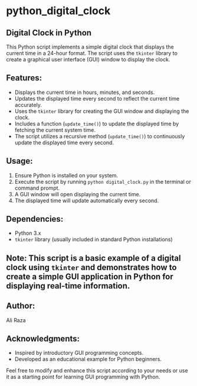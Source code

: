 # python_digital_clock
## Digital Clock in Python

This Python script implements a simple digital clock that displays the current time in a 24-hour format. The script uses the `tkinter` library to create a graphical user interface (GUI) window to display the clock.

## Features:
- Displays the current time in hours, minutes, and seconds.
- Updates the displayed time every second to reflect the current time accurately.
- Uses the `tkinter` library for creating the GUI window and displaying the clock.
- Includes a function (`update_time()`) to update the displayed time by fetching the current system time.
- The script utilizes a recursive method (`update_time()`) to continuously update the displayed time every second.

## Usage:
1. Ensure Python is installed on your system.
2. Execute the script by running `python digital_clock.py` in the terminal or command prompt.
3. A GUI window will open displaying the current time.
4. The displayed time will update automatically every second.

## Dependencies:
- Python 3.x
- `tkinter` library (usually included in standard Python installations)

## Note: This script is a basic example of a digital clock using `tkinter` and demonstrates how to create a simple GUI application in Python for displaying real-time information.

## Author:
Ali Raza


## Acknowledgments:
- Inspired by introductory GUI programming concepts.
- Developed as an educational example for Python beginners.

Feel free to modify and enhance this script according to your needs or use it as a starting point for learning GUI programming with Python.
